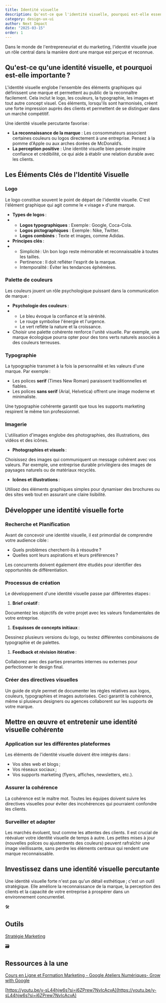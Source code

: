```yaml
---
title: Identité visuelle
description: Qu'est-ce que l'identité visuelle, pourquoi est-elle essentielle, et comment la développer efficacement ? 
category: design-ux-ui
author: Next Impact
date: "2025-03-15"
order: 1
---
```



Dans le monde de l'entrepreneuriat et du marketing, l'identité visuelle joue un rôle central dans la manière dont une marque est perçue et reconnue. 

## Qu'est-ce qu'une identité visuelle, et pourquoi est-elle importante ?

L'identité visuelle englobe l'ensemble des éléments graphiques qui définissent une marque et permettent au public de la reconnaître facilement. Cela inclut le logo, les couleurs, la typographie, les images et tout autre concept visuel. Ces éléments, lorsqu'ils sont harmonisés, créent une forte impression auprès des clients et permettent de se distinguer dans un marché compétitif.

Une identité visuelle percutante favorise :

- **La reconnaissance de la marque** : Les consommateurs associent certaines couleurs ou logos directement à une entreprise. Pensez à la pomme d'Apple ou aux arches dorées de McDonald’s.
- **La perception positive** : Une identité visuelle bien pensée inspire confiance et crédibilité, ce qui aide à établir une relation durable avec les clients.

## Les Éléments Clés de l'Identité Visuelle

### Logo

Le logo constitue souvent le point de départ de l'identité visuelle. C'est l'élément graphique qui agit comme le « visage » d'une marque.

- **Types de logos** :
- 
    - **Logos typographiques** : Exemple : Google, Coca-Cola.
    - **Logos pictographiques** : Exemple : Nike, Twitter.
    - **Logos combinés** : Texte et images, comme Adidas.
- **Principes clés** :
- 
    - Simplicité : Un bon logo reste mémorable et reconnaissable à toutes les tailles.
    - Pertinence : Il doit refléter l'esprit de la marque.
    - Intemporalité : Éviter les tendances éphémères.

### Palette de couleurs

Les couleurs jouent un rôle psychologique puissant dans la communication de marque :

- **Psychologie des couleurs** :
- 
    - Le bleu évoque la confiance et la sérénité.
    - Le rouge symbolise l'énergie et l'urgence.
    - Le vert reflète la nature et la croissance.
- Choisir une palette cohérente renforce l'unité visuelle. Par exemple, une marque écologique pourra opter pour des tons verts naturels associés à des couleurs terreuses.

### Typographie

La typographie transmet à la fois la personnalité et les valeurs d'une marque. Par exemple :

- Les polices **serif** (Times New Roman) paraissent traditionnelles et fiables.
- Les polices **sans serif** (Arial, Helvetica) offrent une image moderne et minimaliste.

Une typographie cohérente garantit que tous les supports marketing respirent le même ton professionnel.

### Imagerie

L'utilisation d'images englobe des photographies, des illustrations, des vidéos et des icônes.

- **Photographies et visuels** :

Choisissez des images qui communiquent un message cohérent avec vos valeurs. Par exemple, une entreprise durable privilégiera des images de paysages naturels ou de matériaux recyclés.

- **Icônes et illustrations** :

Utilisez des éléments graphiques simples pour dynamiser des brochures ou des sites web tout en assurant une claire lisibilité.

## Développer une identité visuelle forte

### Recherche et Planification

Avant de concevoir une identité visuelle, il est primordial de comprendre votre audience cible :

- Quels problèmes cherchent-ils à résoudre ?
- Quelles sont leurs aspirations et leurs préférences ?

Les concurrents doivent également être étudiés pour identifier des opportunités de différentiation.

### Processus de création

Le développement d'une identité visuelle passe par différentes étapes :

1. **Brief créatif** :

Documentez les objectifs de votre projet avec les valeurs fondamentales de votre entreprise.

1. **Esquisses de concepts initiaux** :

Dessinez plusieurs versions du logo, ou testez différentes combinaisons de typographie et de palettes.

1. **Feedback et révision itérative** :

Collaborez avec des parties prenantes internes ou externes pour perfectionner le design final.

### Créer des directives visuelles

Un guide de style permet de documenter les règles relatives aux logos, couleurs, typographies et images autorisées. Ceci garantit la cohérence, même si plusieurs designers ou agences collaborent sur les supports de votre marque.

## Mettre en œuvre et entretenir une identité visuelle cohérente

### Application sur les différentes plateformes

Les éléments de l'identité visuelle doivent être intégrés dans :

- Vos sites web et blogs ;
- Vos réseaux sociaux ;
- Vos supports marketing (flyers, affiches, newsletters, etc.).

### Assurer la cohérence

La cohérence est le maître mot. Toutes les équipes doivent suivre les directives visuelles pour éviter des incohérences qui pourraient confondre les clients.

### Surveiller et adapter

Les marchés évoluent, tout comme les attentes des clients. Il est crucial de réévaluer votre identité visuelle de temps à autre. Les petites mises à jour (nouvelles polices ou ajustements des couleurs) peuvent rafraîchir une image vieillissante, sans perdre les éléments centraux qui rendent une marque reconnaissable.

## Investissez dans une identité visuelle percutante

Une identité visuelle forte n'est pas qu'un détail esthétique ; c'est un outil stratégique. Elle améliore la reconnaissance de la marque, la perception des clients et la capacité de votre entreprise à prospérer dans un environnement concurrentiel.

<aside>
🛠️

## Outils

[Stratégie Marketing](https://www.notion.so/Strat-gie-Marketing-17b3c8ef34fa8092ba67c23109cf8085?pvs=21) 

</aside>

<aside>
🗃️

## Ressources à la une

[Cours en Ligne et Formation Marketing - Google Ateliers Numériques- Grow with Google](https://grow.google/intl/fr_fr/courses-and-tools/?category=career&topic=digital-marketing)

[https://youtu.be/y-sL44hjw6s?si=i6ZPrew7NvIcAcvA](https://youtu.be/y-sL44hjw6s?si=i6ZPrew7NvIcAcvA)

</aside>